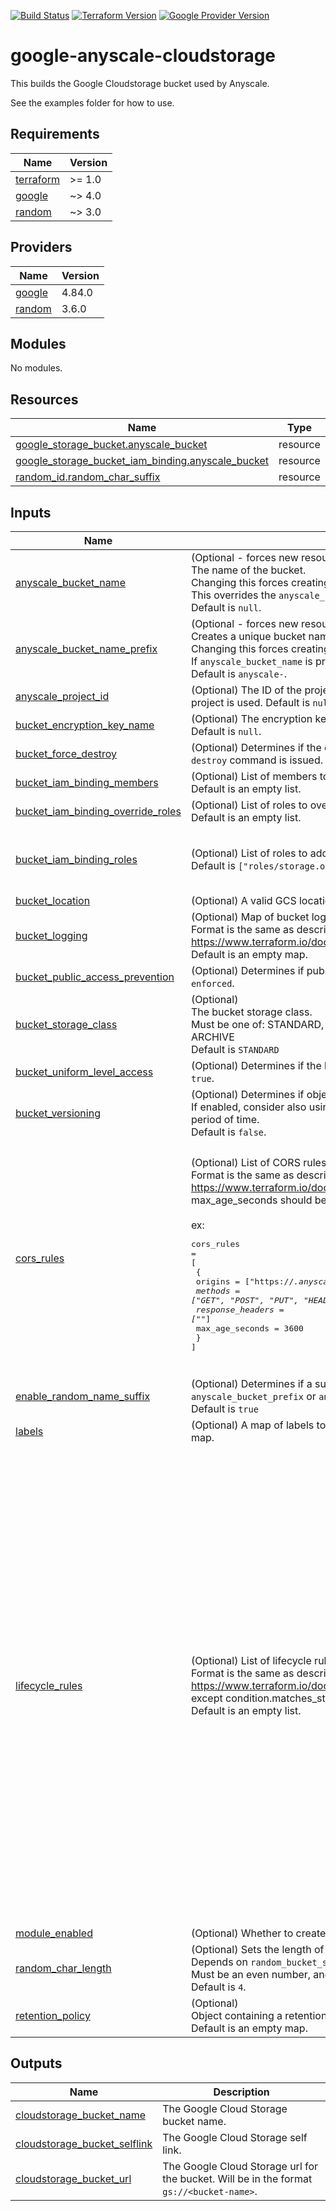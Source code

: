 [![Build Status][badge-build]][build-status]
[![Terraform Version][badge-terraform]](https://github.com/hashicorp/terraform/releases)
[![Google Provider Version][badge-tf-google]](https://github.com/terraform-providers/terraform-provider-google/releases)
# google-anyscale-cloudstorage

This builds the Google Cloudstorage bucket used by Anyscale.

See the examples folder for how to use.

<!-- BEGINNING OF PRE-COMMIT-TERRAFORM DOCS HOOK -->
## Requirements

| Name | Version |
|------|---------|
| <a name="requirement_terraform"></a> [terraform](#requirement\_terraform) | >= 1.0 |
| <a name="requirement_google"></a> [google](#requirement\_google) | ~> 4.0 |
| <a name="requirement_random"></a> [random](#requirement\_random) | ~> 3.0 |

## Providers

| Name | Version |
|------|---------|
| <a name="provider_google"></a> [google](#provider\_google) | 4.84.0 |
| <a name="provider_random"></a> [random](#provider\_random) | 3.6.0 |

## Modules

No modules.

## Resources

| Name | Type |
|------|------|
| [google_storage_bucket.anyscale_bucket](https://registry.terraform.io/providers/hashicorp/google/latest/docs/resources/storage_bucket) | resource |
| [google_storage_bucket_iam_binding.anyscale_bucket](https://registry.terraform.io/providers/hashicorp/google/latest/docs/resources/storage_bucket_iam_binding) | resource |
| [random_id.random_char_suffix](https://registry.terraform.io/providers/hashicorp/random/latest/docs/resources/id) | resource |

## Inputs

| Name | Description | Type | Default | Required |
|------|-------------|------|---------|:--------:|
| <a name="input_anyscale_bucket_name"></a> [anyscale\_bucket\_name](#input\_anyscale\_bucket\_name) | (Optional - forces new resource)<br>The name of the bucket.<br>Changing this forces creating a new bucket.<br>This overrides the `anyscale_bucket_name_prefix` parameter.<br>Default is `null`. | `string` | `null` | no |
| <a name="input_anyscale_bucket_name_prefix"></a> [anyscale\_bucket\_name\_prefix](#input\_anyscale\_bucket\_name\_prefix) | (Optional - forces new resource)<br>Creates a unique bucket name beginning with the specified prefix.<br>Changing this forces creating a new bucket.<br>If `anyscale_bucket_name` is provided, it overrides this parameter.<br>Default is `anyscale-`. | `string` | `"anyscale-"` | no |
| <a name="input_anyscale_project_id"></a> [anyscale\_project\_id](#input\_anyscale\_project\_id) | (Optional) The ID of the project to create the resource in. If not provided, the provider project is used. Default is `null`. | `string` | `null` | no |
| <a name="input_bucket_encryption_key_name"></a> [bucket\_encryption\_key\_name](#input\_bucket\_encryption\_key\_name) | (Optional) The encryption key name that should be used to encrypt this bucket. Default is `null`. | `string` | `null` | no |
| <a name="input_bucket_force_destroy"></a> [bucket\_force\_destroy](#input\_bucket\_force\_destroy) | (Optional) Determines if the contents of the bucket will be deleted when a `terraform destroy` command is issued. Default is `false`. | `bool` | `false` | no |
| <a name="input_bucket_iam_binding_members"></a> [bucket\_iam\_binding\_members](#input\_bucket\_iam\_binding\_members) | (Optional) List of members to add to the bucket IAM binding.<br>Default is an empty list. | `list(string)` | `[]` | no |
| <a name="input_bucket_iam_binding_override_roles"></a> [bucket\_iam\_binding\_override\_roles](#input\_bucket\_iam\_binding\_override\_roles) | (Optional) List of roles to override in the bucket IAM binding.<br>Default is an empty list. | `list(string)` | `[]` | no |
| <a name="input_bucket_iam_binding_roles"></a> [bucket\_iam\_binding\_roles](#input\_bucket\_iam\_binding\_roles) | (Optional) List of roles to add to the bucket IAM binding.<br>Default is `["roles/storage.objectAdmin", "roles/storage.legacyBucketReader"]` | `list(string)` | <pre>[<br>  "roles/storage.objectAdmin",<br>  "roles/storage.legacyBucketReader"<br>]</pre> | no |
| <a name="input_bucket_location"></a> [bucket\_location](#input\_bucket\_location) | (Optional) A valid GCS location to create the bucket in. Default is `US`. | `string` | `"US"` | no |
| <a name="input_bucket_logging"></a> [bucket\_logging](#input\_bucket\_logging) | (Optional) Map of bucket logging config object.<br>Format is the same as described in provider documentation https://www.terraform.io/docs/providers/google/r/storage_bucket.html#logging<br>Default is an empty map. | `any` | `{}` | no |
| <a name="input_bucket_public_access_prevention"></a> [bucket\_public\_access\_prevention](#input\_bucket\_public\_access\_prevention) | (Optional) Determines if public access prevention is `enforced` or `inherited`. Default is `enforced`. | `string` | `"enforced"` | no |
| <a name="input_bucket_storage_class"></a> [bucket\_storage\_class](#input\_bucket\_storage\_class) | (Optional)<br>The bucket storage class.<br>Must be one of: STANDARD, MULTI\_REGIONAL, REGIONAL, NEARLINE, COLDLINE, ARCHIVE<br>Default is `STANDARD` | `string` | `"STANDARD"` | no |
| <a name="input_bucket_uniform_level_access"></a> [bucket\_uniform\_level\_access](#input\_bucket\_uniform\_level\_access) | (Optional) Determines if the bucket will have uniform bucket-level access. Default is `true`. | `bool` | `true` | no |
| <a name="input_bucket_versioning"></a> [bucket\_versioning](#input\_bucket\_versioning) | (Optional) Determines if object versioning is enabled on the bucket.<br>If enabled, consider also using a object lifecycle to remove older versions after a period of time.<br>Default is `false`. | `bool` | `false` | no |
| <a name="input_cors_rules"></a> [cors\_rules](#input\_cors\_rules) | (Optional) List of CORS rules to configure.<br>Format is the same as described in provider documentation https://www.terraform.io/docs/providers/google/r/storage_bucket.html#cors except max\_age\_seconds should be a number.<br><br>ex:<pre>cors_rules =<br>[<br>  {<br>    origins          = ["https://*.anyscale.com"]<br>    methods          = ["GET", "POST", "PUT", "HEAD", "DELETE"]<br>    response_headers = ["*"]<br>    max_age_seconds  = 3600<br>  }<br>]</pre> | <pre>set(object({<br>    # Object with keys:<br>    # - origins - (Required) List of values, with wildcards, of the Origin header in the request that an incoming OPTIONS request will be matched against.<br>    # - methods - (Required) Lilst of values, with wildcards, of the Access-Control-Request-Method header in the request that an incoming OPTIONS request will be matched against.<br>    # - response_headers - (Required) List of values, with wildcards, of the Access-Control-Request-Headers header in the request that an incoming OPTIONS request will be matched against.<br>    # - max_age_seconds - (Optional) The value, in seconds, to return in the Access-Control-Max-Age header used in preflight responses.<br>    origins          = list(string)<br>    methods          = list(string)<br>    response_headers = list(string)<br>    max_age_seconds  = number<br>  }))</pre> | <pre>[<br>  {<br>    "max_age_seconds": 3600,<br>    "methods": [<br>      "GET",<br>      "POST",<br>      "PUT",<br>      "HEAD",<br>      "DELETE"<br>    ],<br>    "origins": [<br>      "https://*.anyscale.com"<br>    ],<br>    "response_headers": [<br>      "*"<br>    ]<br>  }<br>]</pre> | no |
| <a name="input_enable_random_name_suffix"></a> [enable\_random\_name\_suffix](#input\_enable\_random\_name\_suffix) | (Optional) Determines if a suffix of random characters will be added to the `anyscale_bucket_prefix` or `anyscale_bucket_name`.<br>Default is `true` | `bool` | `true` | no |
| <a name="input_labels"></a> [labels](#input\_labels) | (Optional) A map of labels to all resources that accept labels. Default is an empty map. | `map(string)` | `{}` | no |
| <a name="input_lifecycle_rules"></a> [lifecycle\_rules](#input\_lifecycle\_rules) | (Optional) List of lifecycle rules to configure.<br>Format is the same as described in provider documentation https://www.terraform.io/docs/providers/google/r/storage_bucket.html#lifecycle_rule except condition.matches\_storage\_class should be a comma delimited string.<br>Default is an empty list. | <pre>set(object({<br>    # Object with keys:<br>    # - type - The type of the action of this Lifecycle Rule. Supported values: Delete and SetStorageClass.<br>    # - storage_class - (Required if action type is SetStorageClass) The target Storage Class of objects affected by this Lifecycle Rule.<br>    action = map(string)<br><br>    # Object with keys:<br>    # - age - (Optional) Minimum age of an object in days to satisfy this condition.<br>    # - created_before - (Optional) Creation date of an object in RFC 3339 (e.g. 2017-06-13) to satisfy this condition.<br>    # - with_state - (Optional) Match to live and/or archived objects. Supported values include: "LIVE", "ARCHIVED", "ANY".<br>    # - matches_storage_class - (Optional) Comma delimited string for storage class of objects to satisfy this condition. Supported values include: MULTI_REGIONAL, REGIONAL, NEARLINE, COLDLINE, STANDARD, DURABLE_REDUCED_AVAILABILITY.<br>    # - matches_prefix - (Optional) One or more matching name prefixes to satisfy this condition.<br>    # - matches_suffix - (Optional) One or more matching name suffixes to satisfy this condition.<br>    # - num_newer_versions - (Optional) Relevant only for versioned objects. The number of newer versions of an object to satisfy this condition.<br>    # - custom_time_before - (Optional) A date in the RFC 3339 format YYYY-MM-DD. This condition is satisfied when the customTime metadata for the object is set to an earlier date than the date used in this lifecycle condition.<br>    # - days_since_custom_time - (Optional) The number of days from the Custom-Time metadata attribute after which this condition becomes true.<br>    # - days_since_noncurrent_time - (Optional) Relevant only for versioned objects. Number of days elapsed since the noncurrent timestamp of an object.<br>    # - noncurrent_time_before - (Optional) Relevant only for versioned objects. The date in RFC 3339 (e.g. 2017-06-13) when the object became nonconcurrent.<br>    condition = map(string)<br>  }))</pre> | `[]` | no |
| <a name="input_module_enabled"></a> [module\_enabled](#input\_module\_enabled) | (Optional) Whether to create the resources inside this module. Default is `true`. | `bool` | `true` | no |
| <a name="input_random_char_length"></a> [random\_char\_length](#input\_random\_char\_length) | (Optional) Sets the length of random characters to be appended as a suffix.<br>Depends on `random_bucket_suffix` being set to `true`.<br>Must be an even number, and must be at least 4.<br>Default is `4`. | `number` | `4` | no |
| <a name="input_retention_policy"></a> [retention\_policy](#input\_retention\_policy) | (Optional)<br>Object containing a retention policy including `is_locked` and `retention_period`.<br>Default is an empty map. | `map(string)` | `{}` | no |

## Outputs

| Name | Description |
|------|-------------|
| <a name="output_cloudstorage_bucket_name"></a> [cloudstorage\_bucket\_name](#output\_cloudstorage\_bucket\_name) | The Google Cloud Storage bucket name. |
| <a name="output_cloudstorage_bucket_selflink"></a> [cloudstorage\_bucket\_selflink](#output\_cloudstorage\_bucket\_selflink) | The Google Cloud Storage self link. |
| <a name="output_cloudstorage_bucket_url"></a> [cloudstorage\_bucket\_url](#output\_cloudstorage\_bucket\_url) | The Google Cloud Storage url for the bucket. Will be in the format `gs://<bucket-name>`. |
<!-- END OF PRE-COMMIT-TERRAFORM DOCS HOOK -->

<!-- References -->
[Terraform]: https://www.terraform.io
[Issues]: https://github.com/anyscale/sa-terraform-google-cloudfoundation-modules/issues
[badge-build]: https://github.com/anyscale/sa-terraform-google-cloudfoundation-modules/workflows/CI/CD%20Pipeline/badge.svg
[badge-terraform]: https://img.shields.io/badge/terraform-1.x%20-623CE4.svg?logo=terraform
[badge-tf-google]: https://img.shields.io/badge/GCP-4.+-F8991D.svg?logo=terraform
[build-status]: https://github.com/anyscale/sa-terraform-google-cloudfoundation-modules/actions
